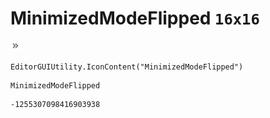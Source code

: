 # MinimizedModeFlipped `16x16`
<img src="/img/MinimizedModeFlipped.png" width=16 height=16>

``` CSharp
EditorGUIUtility.IconContent("MinimizedModeFlipped")
```
```
MinimizedModeFlipped
```
```
-1255307098416903938
```
